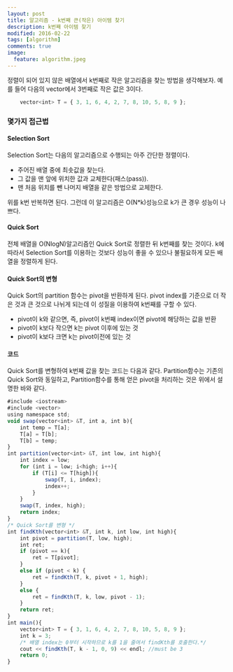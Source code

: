 ```yaml
---
layout: post
title: 알고리즘 - k번째 큰(작은) 아이템 찾기
description: k번째 아이템 찾기
modified: 2016-02-22
tags: [algorithm]
comments: true
image:
  feature: algorithm.jpeg
---
```


정렬이 되어 있지 않은 배열에서 k번째로 작은 알고리즘을 찾는 방법을 생각해보자. 예를 들어 다음의 vector에서 3번째로 작은 값은 3이다. 

```javascript
	vector<int> T = { 3, 1, 6, 4, 2, 7, 8, 10, 5, 8, 9 };
```

### 몇가지 접근법

#### Selection Sort

Selection Sort는 다음의 알고리즘으로 수행되는 아주 간단한 정렬이다. 

- 주어진 배열 중에 최솟값을 찾는다.
- 그 값을 맨 앞에 위치한 값과 교체한다(패스(pass)).
- 맨 처음 위치를 뺀 나머지 배열을 같은 방법으로 교체한다.

위를 k번 반복하면 된다. 그런데 이 알고리즘은 O(N*k)성능으로 k가 큰 경우 성능이 나쁘다.  

#### Quick Sort

전체 배열을 O(NlogN)알고리즘인 Quick Sort로 정렬한 뒤 k번째를 찾는 것이다. k에 따라서 Selection Sort를 이용하는 것보다 성능이 좋을 수 있으나 불필요하게 모든 배열을 정렬하게 된다. 

#### Quick Sort의 변형 

Quick Sort의 partition 함수는 pivot을 반환하게 된다. pivot index를 기준으로 더 작은 것과 큰 것으로 나뉘게 되는데 이 성질을 이용하여 k번째를 구할 수 있다. 

- pivot이 k와 같으면, 즉, pivot이 k번째 index이면 pivot에 해당하는 값을 반환
- pivot이 k보다 작으면 k는 pivot 이후에 있는 것
- pivot이 k보다 크면 k는 pivot이전에 있는 것 

#### 코드 


Quick Sort를 변형하여 k번째 값을 찾는 코드는 다음과 같다. Partition함수는 기존의 Quick Sort와 동일하고, Partition함수를 통해 얻은 pivot을 처리하는 것은 위에서 설명한 바와 같다. 

```javascript
#include <iostream>
#include <vector>
using namespace std;
void swap(vector<int> &T, int a, int b){
	int temp = T[a];
	T[a] = T[b];
	T[b] = temp;
}
int partition(vector<int> &T, int low, int high){
	int index = low;
	for (int i = low; i<high; i++){
		if (T[i] <= T[high]){
			swap(T, i, index);
			index++;
		}
	}
	swap(T, index, high);
	return index;
}
/* Quick Sort를 변형 */
int findKth(vector<int> &T, int k, int low, int high){
	int pivot = partition(T, low, high);
	int ret;
	if (pivot == k){
		ret = T[pivot];
	}
	else if (pivot < k) {
		ret = findKth(T, k, pivot + 1, high);
	}
	else {
		ret = findKth(T, k, low, pivot - 1);
	}
	return ret;
}
int main(){
	vector<int> T = { 3, 1, 6, 4, 2, 7, 8, 10, 5, 8, 9 };
	int k = 3;
	/* 배열 index는 0부터 시작하므로 k를 1을 줄여서 findKth를 호출한다.*/
	cout << findKth(T, k - 1, 0, 9) << endl; //must be 3
	return 0;
}

```

